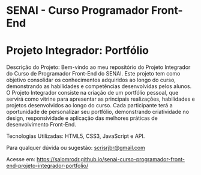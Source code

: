# SENAI - Curso Programador Front-End

# Projeto Integrador: Portfólio

Descrição do Projeto:
Bem-vindo ao meu repositório do Projeto Integrador do Curso de Programador Front-End do SENAI. Este projeto tem como objetivo consolidar os conhecimentos adquiridos ao longo do curso, demonstrando as habilidades e competências desenvolvidas pelos alunos. O Projeto Integrador consiste na criação de um portfólio pessoal, que servirá como vitrine para apresentar as principais realizações, habilidades e projetos desenvolvidos ao longo do curso. Cada participante terá a oportunidade de personalizar seu portfólio, demonstrando criatividade no design, responsividade e aplicação das melhores práticas de desenvolvimento Front-End.

Tecnologias Utilizadas: HTML5, CSS3, JavaScript e API.

Para qualquer dúvida ou sugestão: scrisrjbr@gmail.com

Acesse em: https://salomrodr.github.io/senai-curso-programador-front-end-projeto-integrador-portfolio/
